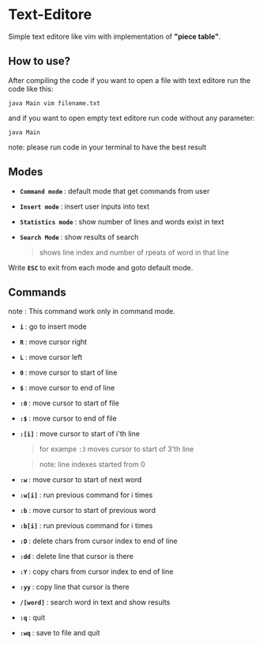 # Text-Editore
Simple text editore like vim with implementation of <b>"piece table"</b>.
## How to use?
After compiling the code if you want to open a file with text editore run the code like this:
```
java Main vim filename.txt
```
and if you want to open empty text editore run code without any parameter:
```
java Main
```
note: please run code in your terminal to have the best result
## Modes

* <b> ```Command mode``` </b> :  default mode that get commands from user

* <b> ```Insert mode``` </b> :  insert user inputs into text

* <b> ```Statistics mode``` </b> :  show number of lines and words exist in text

* <b> ```Search Mode``` </b> : show results of search

   > shows line index and number of rpeats of word in that line

Write <b> ```ESC``` </b> to exit from each mode and goto default mode.

## Commands
note : This command work only in command mode.
 * <b> ```i``` </b> : go to insert mode
 * <b> ```R``` </b> : move cursor right
 * <b> ```L``` </b> : move cursor left
 * <b> ```0``` </b> : move cursor to start of line
 * <b> ```$``` </b> : move cursor to end of line
 * <b> ```:0``` </b> : move cursor to start of file
 * <b> ```:$``` </b> : move cursor to end of file
 * <b> ```:[i]``` </b> : move cursor to start of i'th line
 
    > for exampe ```:3``` moves cursor to start of 3'th line
 
    > note: line indexes started from 0
    
 * <b> ```:w``` </b> : move cursor to start of next word
 * <b> ```:w[i]``` </b> : run previous command for i times
 * <b> ```:b``` </b> : move cursor to start of previous word
 * <b> ```:b[i]``` </b> : run previous command for i times
 * <b> ```:D``` </b> : delete chars from cursor index to end of line 
 * <b> ```:dd``` </b> : delete line that cursor is there
 * <b> ```:Y``` </b> : copy chars from cursor index to end of line
 * <b> ```:yy``` </b> : copy line that cursor is there
 * <b> ```/[word]``` </b> : search word in text and show results
 * <b> ```:q``` </b> : quit
 * <b> ```:wq``` </b> : ‫‪save to file ‫‪and‬‬ ‫‪quit‬‬
 
